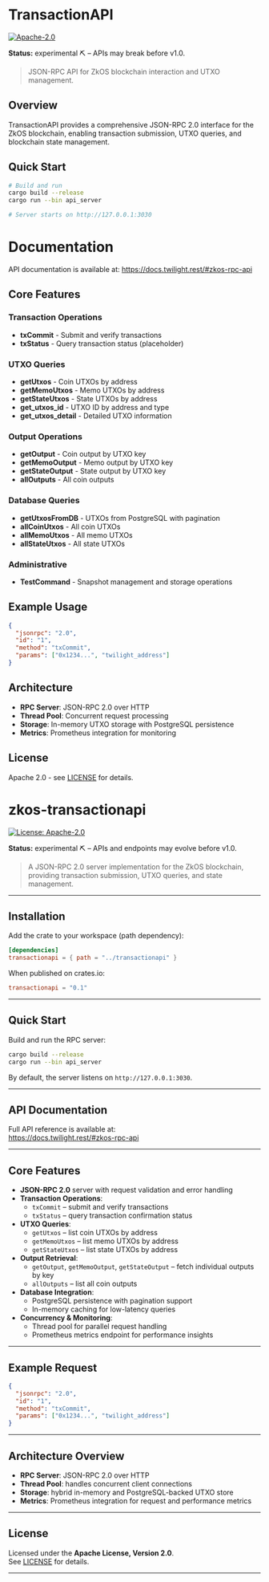 # TransactionAPI

[![Apache-2.0](https://img.shields.io/badge/license-Apache%202.0-blue)](/LICENSE)

**Status:** experimental ⛏️ – APIs may break before v1.0.

> JSON-RPC API for ZkOS blockchain interaction and UTXO management.

## Overview

TransactionAPI provides a comprehensive JSON-RPC 2.0 interface for the ZkOS blockchain, enabling transaction submission, UTXO queries, and blockchain state management.

## Quick Start

```bash
# Build and run
cargo build --release
cargo run --bin api_server

# Server starts on http://127.0.0.1:3030
```

# Documentation
API documentation is available at: https://docs.twilight.rest/#zkos-rpc-api

## Core Features

### Transaction Operations
- **txCommit** - Submit and verify transactions
- **txStatus** - Query transaction status (placeholder)

### UTXO Queries
- **getUtxos** - Coin UTXOs by address
- **getMemoUtxos** - Memo UTXOs by address  
- **getStateUtxos** - State UTXOs by address
- **get_utxos_id** - UTXO ID by address and type
- **get_utxos_detail** - Detailed UTXO information

### Output Operations
- **getOutput** - Coin output by UTXO key
- **getMemoOutput** - Memo output by UTXO key
- **getStateOutput** - State output by UTXO key
- **allOutputs** - All coin outputs

### Database Queries
- **getUtxosFromDB** - UTXOs from PostgreSQL with pagination
- **allCoinUtxos** - All coin UTXOs
- **allMemoUtxos** - All memo UTXOs
- **allStateUtxos** - All state UTXOs

### Administrative
- **TestCommand** - Snapshot management and storage operations

## Example Usage

```json
{
  "jsonrpc": "2.0",
  "id": "1",
  "method": "txCommit",
  "params": ["0x1234...", "twilight_address"]
}
```

## Architecture

- **RPC Server**: JSON-RPC 2.0 over HTTP
- **Thread Pool**: Concurrent request processing
- **Storage**: In-memory UTXO storage with PostgreSQL persistence
- **Metrics**: Prometheus integration for monitoring

## License

Apache 2.0 - see [LICENSE](../../LICENSE) for details.

# zkos-transactionapi

[![License: Apache-2.0](https://img.shields.io/badge/license-Apache%202.0-blue)](../../LICENSE)
<!-- CI badge (uncomment once configured) -->
<!-- [![CI](https://github.com/twilight-project/zkos-rust/actions/workflows/ci.yml/badge.svg)](https://github.com/twilight-project/zkos-rust/actions/workflows/ci.yml) -->

**Status:** experimental ⛏️ – APIs and endpoints may evolve before v1.0.

> A JSON-RPC 2.0 server implementation for the ZkOS blockchain, providing transaction submission, UTXO queries, and state management.

---

## Installation

Add the crate to your workspace (path dependency):

```toml
[dependencies]
transactionapi = { path = "../transactionapi" }
```

When published on crates.io:

```toml
transactionapi = "0.1"
```

---

## Quick Start

Build and run the RPC server:

```bash
cargo build --release
cargo run --bin api_server
```

By default, the server listens on `http://127.0.0.1:3030`.

---

## API Documentation

Full API reference is available at:  
https://docs.twilight.rest/#zkos-rpc-api

---

## Core Features

- **JSON-RPC 2.0** server with request validation and error handling  
- **Transaction Operations**:  
  - `txCommit` – submit and verify transactions  
  - `txStatus` – query transaction confirmation status  
- **UTXO Queries**:  
  - `getUtxos` – list coin UTXOs by address  
  - `getMemoUtxos` – list memo UTXOs by address  
  - `getStateUtxos` – list state UTXOs by address  
- **Output Retrieval**:  
  - `getOutput`, `getMemoOutput`, `getStateOutput` – fetch individual outputs by key  
  - `allOutputs` – list all coin outputs  
- **Database Integration**:  
  - PostgreSQL persistence with pagination support  
  - In-memory caching for low-latency queries  
- **Concurrency & Monitoring**:  
  - Thread pool for parallel request handling  
  - Prometheus metrics endpoint for performance insights  

---

## Example Request

```json
{
  "jsonrpc": "2.0",
  "id": "1",
  "method": "txCommit",
  "params": ["0x1234...", "twilight_address"]
}
```

---

## Architecture Overview

- **RPC Server**: JSON-RPC 2.0 over HTTP  
- **Thread Pool**: handles concurrent client connections  
- **Storage**: hybrid in-memory and PostgreSQL-backed UTXO store  
- **Metrics**: Prometheus integration for request and performance metrics  

---

## License

Licensed under the **Apache License, Version 2.0**.  
See [LICENSE](../../LICENSE) for details.

---